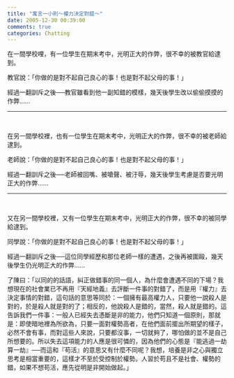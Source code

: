 ```yaml
---
title: "寓言一小則～權力決定對錯～"
date: 2005-12-30 00:39:00
comments: true
categories: Chatting
---
```


<p>在一間學校哩，有一位學生在期末考中，光明正大的作弊，很不幸的被教官給逮到。</p><p>教官說：「你做的是對不起自己良心的事！也是對不起父母的事！」</p><p>經過一翻訓斥之後──教官雖看到他一副知錯的模樣，幾天後學生改以偷偷摸摸的作弊......</p><hr /><p>&nbsp;</p><p>在另一間學校裡，也有一位學生在期末考中，光明正大的作弊，很不幸的被老師給逮到。</p><p>老師說：「你做的是對不起自己良心的事！也是對不起父母的事！」</p><p>經過一翻訓斥之後──老師被回嘴、被嗆聲、被汙辱，幾天後學生考慮是否要光明正大的作弊......</p><hr /><p>&nbsp;</p><p>又在另一間學校裡，又有一位學生在期末考中，光明正大的作弊，很不幸的被同學給逮到。</p><p>同學說：「你做的是對不起自己良心的事！也是對不起父母的事！」</p><p>經過一翻訓斥之後──這位同學經歷和那位老師一樣的遭遇，之後再被圍毆，幾天後學生仍光明正大的作弊......</p><p class="MsoNormal"><span style="font-family: 新細明體;">了陳曰：「以同的的話語，糾正做錯事的同一個人，為什麼會遭遇不同的下場？我想現在的社會業已不再用『天經地義』去評斷一件事的對錯了，而是用『權力』去決定事情的對錯，這句話的意思等同於：一個擁有最高權力人，只要他一說殺人是對的，於是殺人就是對的了；相反的，他說殺人是錯的，當然，殺人就是錯的。這告訴我們一件事：一般人已經失去憑斷是非的能力，他們只知道一個原則，那就是：即使暗地裡為所欲為，只要一面對權勢高者，在他們面前擺出所期望的樣子，必然不會有事，而對這些人來說，只要都沒事，一切就夠了，哪怕做的並不是自己所想要的。所以失去這項能力的人應是很可憐的，因為他們的心態是『能逃過一劫算一劫』──而這和『苟活』的意思又有什麼不同呢？我想，培養是非之心與獨立思考是相當重要的，這樣才不至於受控制於權勢。人習於苟且不是社會、權勢的錯，如果不想苟活，應先從明是非開始做起。」</span></p>
